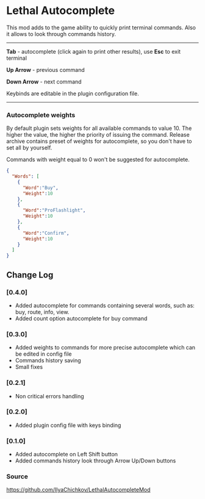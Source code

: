 # Lethal Autocomplete

This mod adds to the game ability to quickly print terminal commands. Also it allows to look through commands history.

---

**Tab** - autocomplete (click again to print other results), use **Esc** to exit terminal

**Up Arrow** - previous command

**Down Arrow** - next command

Keybinds are editable in the plugin configuration file.

---

### Autocomplete weights

By default plugin sets weights for all available commands to value 10. The higher the value, the higher the priority of
issuing the command. Release archive contains preset of weights for autocomplete, so you don't have to set all by yourself.

Commands with weight equal to 0 won't be suggested for autocomplete.

```json
{
  "Words": [
    {
      "Word":"Buy",
      "Weight":10
    },
    {
      "Word":"ProFlashlight",
      "Weight":10
    },
    {
      "Word":"Confirm",
      "Weight":10
    }
  ]
}
```

## Change Log

### [0.4.0]

- Added autocomplete for commands containing several words, such as: buy, route, info, view.
- Added count option autocomplete for buy command

### [0.3.0]

- Added weights to commands for more precise autocomplete which can be edited in config file
- Commands history saving
- Small fixes

### [0.2.1]

- Non critical errors handling

### [0.2.0]

- Added plugin config file with keys binding

### [0.1.0]

- Added autocomplete on Left Shift button
- Added commands history look through Arrow Up/Down buttons

### Source

https://github.com/IlyaChichkov/LethalAutocompleteMod
